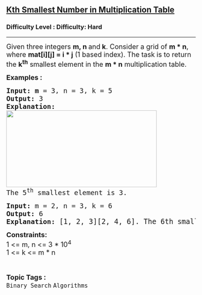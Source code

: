 <h2><a href="https://www.geeksforgeeks.org/problems/kth-smallest-number-in-multiplication-table/1?_gl=1*1l9tvfk*_up*MQ..*_gs*MQ..&gclid=CjwKCAjw87XBBhBIEiwAxP3_A1cxO4mCeWCLDmbmVJnX_AGvFJHBNcSalSYtiZpsMp2zrWZ1e9GvNhoCqP8QAvD_BwE&gbraid=0AAAAAC9yBkBaQ12_AZ6WvSpkVFP_h1BQe">Kth Smallest Number in Multiplication Table</a></h2><h3>Difficulty Level : Difficulty: Hard</h3><hr><div class="problems_problem_content__Xm_eO"><p><span style="font-size: 18px;">Given three integers <strong>m, n </strong>and<strong> k</strong>. Consider a grid of <strong>m * n</strong>, where <strong>mat[i][j] = i * j</strong> (1 based index). The task is to return the <strong>k<sup>th</sup></strong> smallest element in the <strong>m * n</strong>&nbsp;multiplication table.</span></p>
<p><span style="font-size: 18px;"><strong>Examples :</strong></span></p>
<pre><span style="font-size: 18px;"><strong>Input: m</strong> = 3, n = 3, k = 5
<strong>Output: </strong>3
<strong>Explanation:</strong> 
<img style="height: 204px; width: 400px;" src="https://media.geeksforgeeks.org/img-practice/multtable1-grid-1637617528.jpg" alt="">
The 5<sup>th</sup> smallest element is 3.&nbsp;
</span></pre>
<pre><span style="font-size: 18px;"><strong>Input: </strong>m = 2, n = 3, k = 6
<strong>Output: </strong>6&nbsp;<br><strong>Explanation: </strong></span><span style="font-size: 14pt;">[1, 2, 3][2, 4, 6]. The 6th smallest element is 6</span>.</pre>
<p><span style="font-size: 18px;"><strong>Constraints:</strong><br>1 &lt;= m, n &lt;= 3 * 10<sup>4</sup><br>1 &lt;= k &lt;= m * n</span></p></div><br><p><span style=font-size:18px><strong>Topic Tags : </strong><br><code>Binary Search</code>&nbsp;<code>Algorithms</code>&nbsp;